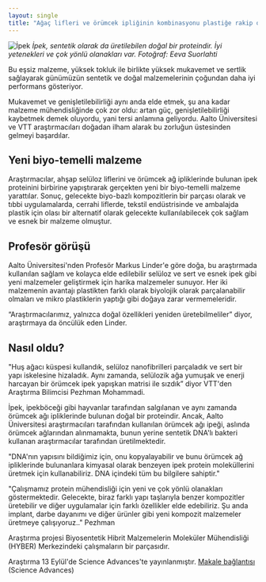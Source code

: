 ```yaml
---
layout: single
title: "Ağaç lifleri ve örümcek ipliğinin kombinasyonu plastiğe rakip olacak"
---
```

![İpek](https://www.aalto.fi/sites/g/files/flghsv161/files/styles/2_3_1380w_600h_n/public/2019-09/dp1a5025.jpg?h=20577b14&itok=7jhzzU7P)
*İpek, sentetik olarak da üretilebilen doğal bir proteindir. İyi yetenekleri ve çok yönlü olanakları var. Fotoğraf: Eeva Suorlahti*

Bu eşsiz malzeme, yüksek tokluk ile birlikte yüksek mukavemet ve sertlik sağlayarak günümüzün sentetik ve doğal malzemelerinin çoğundan daha iyi performans gösteriyor.

Mukavemet ve genişletilebilirliği aynı anda elde etmek, şu ana kadar malzeme mühendisliğinde çok zor oldu: artan güç, genişletilebilirliği kaybetmek demek oluyordu, yani tersi anlamına geliyordu. Aalto Üniversitesi ve VTT araştırmacıları doğadan ilham alarak bu zorluğun üstesinden gelmeyi başardılar.

Yeni biyo-temelli malzeme
-
Araştırmacılar, ahşap selüloz liflerini ve örümcek ağ ipliklerinde bulunan ipek proteinini birbirine yapıştırarak gerçekten yeni bir biyo-temelli malzeme yarattılar. Sonuç, gelecekte biyo-bazlı kompozitlerin bir parçası olarak ve tıbbi uygulamalarda, cerrahi liflerde, tekstil endüstrisinde ve ambalajda plastik için olası bir alternatif olarak gelecekte kullanılabilecek çok sağlam ve esnek bir malzeme olmuştur.

Profesör görüşü
-
Aalto Üniversitesi'nden Profesör Markus Linder'e göre doğa, bu araştırmada kullanılan sağlam ve kolayca elde edilebilir selüloz ve sert ve esnek ipek gibi yeni malzemeler geliştirmek için harika malzemeler sunuyor. Her iki malzemenin avantajı plastikten farklı olarak biyolojik olarak parçalanabilir olmaları ve mikro plastiklerin yaptığı gibi doğaya zarar vermemeleridir.

“Araştırmacılarımız, yalnızca doğal özellikleri yeniden üretebilmeliler” diyor, araştırmaya da öncülük eden Linder.

Nasıl oldu?
-
"Huş ağacı küspesi kullandık, selüloz nanofibrilleri parçaladık ve sert bir yapı iskelesine hizaladık. Aynı zamanda, selülozik ağa yumuşak ve enerji harcayan bir örümcek ipek yapışkan matrisi ile sızdık” diyor VTT'den Araştırma Bilimcisi Pezhman Mohammadi.

İpek, ipekböceği gibi hayvanlar tarafından salgılanan ve aynı zamanda örümcek ağı ipliklerinde bulunan doğal bir proteindir. Ancak, Aalto Üniversitesi araştırmacıları tarafından kullanılan örümcek ağı ipeği, aslında örümcek ağlarından alınmamakta, bunun yerine sentetik DNA'lı bakteri kullanan araştırmacılar tarafından üretilmektedir.

"DNA'nın yapısını bildiğimiz için, onu kopyalayabilir ve bunu örümcek ağ ipliklerinde bulunanlara kimyasal olarak benzeyen ipek protein moleküllerini üretmek için kullanabiliriz. DNA içindeki tüm bu bilgilere sahiptir."

"Çalışmamız protein mühendisliği için yeni ve çok yönlü olanakları göstermektedir. Gelecekte, biraz farklı yapı taşlarıyla benzer kompozitler üretebilir ve diğer uygulamalar için farklı özellikler elde edebiliriz. Şu anda implant, darbe dayanımı ve diğer ürünler gibi yeni kompozit malzemeler üretmeye çalışıyoruz.." Pezhman

Araştırma projesi Biyosentetik Hibrit Malzemelerin Moleküler Mühendisliği (HYBER) Merkezindeki çalışmaların bir parçasıdır.

Araştırma 13 Eylül'de Science Advances'te yayınlanmıştır. [Makale bağlantısı](https://doi.org/10.1126/sciadv.aaw2541) (Science Advances)
